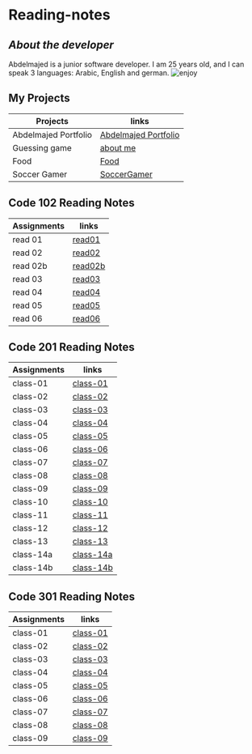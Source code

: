 
# **Reading-notes**

## ***About the developer***

Abdelmajed is  a junior software developer.
 I am 25 years old, and I can speak 3 languages: Arabic, English and german.
![enjoy](https://thumbs.dreamstime.com/z/big-tech-sign-welcome-big-tech-sign-welcome-writing-welcome-white-ground-100411988.jpg "Image Title")

## **My Projects**

|Projects     |       links|
|----------------|-----------------|
|Abdelmajed Portfolio     |[Abdelmajed Portfolio](https://abdu-zeyad.github.io/Portfolio-Prep/)|
|Guessing game      | [about me](https://abdu-zeyad.github.io/about-me/)|
|Food   |[Food](https://abdu-zeyad.github.io/food/)|
|Soccer Gamer      |[SoccerGamer](https://abdu-zeyad.github.io/mywebsites/)|

## Code 102 Reading Notes

|Assignments     |       links|
|----------------|-----------------|
|read 01        | [read01](read01.md)|
|read 02       |[read02](read02.md)|
|read 02b         |[read02b](read02b.md)|
|read 03        |[read03](read03.md)|
|read 04         |[read04](read04.md)|
|read 05         |[read05](read05.md)|
|read 06        |[read06](read06.md)|

## Code 201 Reading Notes

|Assignments     |       links|
|----------------|-----------------|
|class-01      | [class-01](class-01.md)|
|class-02    |[class-02](class-02.md)|
|class-03       |[class-03](class-03.md)|
|class-04        |[class-04](class-04.md)|
|class-05         |[class-05](class-05.md)|
|class-06         |[class-06](class-06.md)|
|class-07        |[class-07](class-07.md)|
|class-08        |[class-08](class-08.md)|
|class-09       |[class-09](class-09.md)|
|class-10      |[class-10](class-10.md)|
|class-11      |[class-11](class-11.md)|
|class-12      |[class-12](class-12.md)|
|class-13     |[class-13](class-13.md)|
|class-14a    |[class-14a](class-14a.md)|
|class-14b    |[class-14b](class-14b.md)|

## Code 301 Reading Notes

|Assignments     |       links|
|----------------|-----------------|
|class-01      | [class-01](class-31.md)|
|class-02    |[class-02](class-32.md)|
|class-03       |[class-03](class-33.md)|
|class-04        |[class-04](class-34.md)|
|class-05         |[class-05](class-35.md)|
|class-06         |[class-06](class-36.md)|
|class-07        |[class-07](class-37.md)|
|class-08        |[class-08](class-38.md)|
|class-09       |[class-09](class-39.md)|
